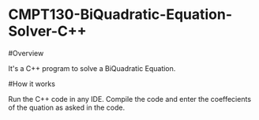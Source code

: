 # CMPT130-BiQuadratic-Equation-Solver-C++

#Overview

It's a C++ program to solve a BiQuadratic Equation. 

#How it works

Run the C++ code in any IDE. Compile the code and enter the coeffecients of the quation as asked in the code.

